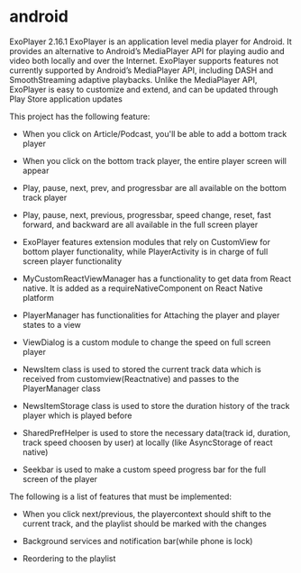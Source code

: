 # android

ExoPlayer 2.16.1
ExoPlayer is an application level media player for Android. It provides an alternative to Android’s MediaPlayer API for playing audio and video both locally and over the Internet. ExoPlayer supports features not currently supported by Android’s MediaPlayer API, including DASH and SmoothStreaming adaptive playbacks. Unlike the MediaPlayer API, ExoPlayer is easy to customize and extend, and can be updated through Play Store application updates

This project has the following feature: 

- When you click on Article/Podcast, you'll be able to add a bottom track player

- When you click on the bottom track player, the entire player screen will appear

- Play, pause, next, prev, and progressbar are all available on the bottom track player

- Play, pause, next, previous, progressbar, speed change, reset, fast forward, and backward are all available in the full screen player

- ExoPlayer features extension modules that rely on CustomView for bottom player functionality, while PlayerActivity is in charge of full screen player functionality

- MyCustomReactViewManager has a functionality to get data from React native. It is added as a requireNativeComponent on React Native platform 

- PlayerManager has functionalities for Attaching the player and player states to a view

- ViewDialog is a custom module to change the speed on full screen player

- NewsItem class is used to stored the current track data which is received from customview(Reactnative) and passes to the PlayerManager class 

- NewsItemStorage class is used to store the duration history of the track player which is played before

- SharedPrefHelper is used to store the necessary data(track id, duration, track speed choosen by user) at locally (like AsyncStorage of react native)

- Seekbar is used to make a custom speed progress bar for the full screen of the player

The following is a list of features that must be implemented:

- When you click next/previous, the playercontext should shift to the current track, and the playlist should be marked with the changes

- Background services and notification bar(while phone is lock)

- Reordering to the playlist
